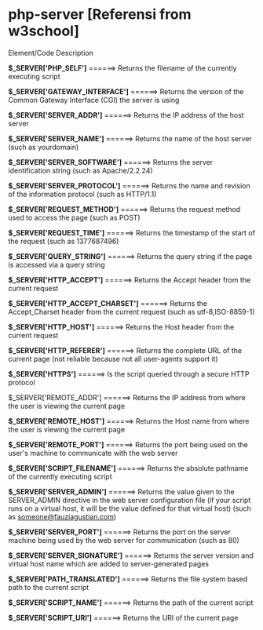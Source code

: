 # php-server [Referensi from w3school]
Element/Code	Description

**$_SERVER['PHP_SELF']**	======>  Returns the filename of the currently executing script

**$_SERVER['GATEWAY_INTERFACE']** ======>	Returns the version of the Common Gateway Interface (CGI) the server is using

**$_SERVER['SERVER_ADDR']**	 ======> Returns the IP address of the host server

**$_SERVER['SERVER_NAME']**	======> Returns the name of the host server (such as yourdomain)

**$_SERVER['SERVER_SOFTWARE']**	======> Returns the server identification string (such as Apache/2.2.24)

**$_SERVER['SERVER_PROTOCOL']**	======> Returns the name and revision of the information protocol (such as HTTP/1.1)

**$_SERVER['REQUEST_METHOD']**	======> Returns the request method used to access the page (such as POST)

**$_SERVER['REQUEST_TIME']**	======> Returns the timestamp of the start of the request (such as 1377687496)

**$_SERVER['QUERY_STRING']**	======> Returns the query string if the page is accessed via a query string

**$_SERVER['HTTP_ACCEPT']**	======> Returns the Accept header from the current request

**$_SERVER['HTTP_ACCEPT_CHARSET']**	======> Returns the Accept_Charset header from the current request (such as utf-8,ISO-8859-1)

**$_SERVER['HTTP_HOST']**	======> Returns the Host header from the current request

**$_SERVER['HTTP_REFERER']**	======> Returns the complete URL of the current page (not reliable because not all user-agents support it)

**$_SERVER['HTTPS']**	======> Is the script queried through a secure HTTP protocol

$_SERVER['REMOTE_ADDR']	======> Returns the IP address from where the user is viewing the current page

**$_SERVER['REMOTE_HOST']** ======>	Returns the Host name from where the user is viewing the current page

**$_SERVER['REMOTE_PORT']**	======> Returns the port being used on the user's machine to communicate with the web server

**$_SERVER['SCRIPT_FILENAME']**	======> Returns the absolute pathname of the currently executing script

**$_SERVER['SERVER_ADMIN']**	======> Returns the value given to the SERVER_ADMIN directive in the web server configuration file (if your script runs on a virtual host, it will be the value defined for that virtual host) (such as someone@fauziagustian.com)

**$_SERVER['SERVER_PORT']**	======> Returns the port on the server machine being used by the web server for communication (such as 80)

**$_SERVER['SERVER_SIGNATURE']**	======> Returns the server version and virtual host name which are added to server-generated pages

**$_SERVER['PATH_TRANSLATED']**	======> Returns the file system based path to the current script

**$_SERVER['SCRIPT_NAME']**	======> Returns the path of the current script

**$_SERVER['SCRIPT_URI']**	======> Returns the URI of the current page
